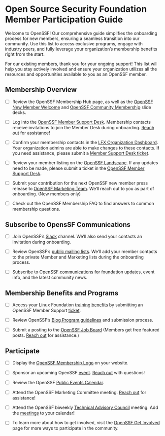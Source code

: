 # Open Source Security Foundation Member Participation Guide

Welcome to OpenSSF\! Our comprehensive guide simplifies the onboarding process for new members, ensuring a seamless transition into our community. Use this list to access exclusive programs, engage with industry peers, and fully leverage your organization’s membership benefits right from the start.

For our existing members, thank you for your ongoing support\! This list will help you stay actively involved and ensure your organization utilizes all the resources and opportunities available to you as an OpenSSF member.


## Membership Overview
- [ ] Review the OpenSSF Membership Hub page, as well as the [OpenSSF New Member Welcome](https://docs.google.com/presentation/d/1ZQ7WjNH5fQL7qvpFN3jTFt-iQHqPpUc5of_azQc8iic/edit#slide=id.gc84c2d290f_0_126) and [OpenSSF Community Membership](https://docs.google.com/presentation/d/1yiAGkDwxTSHFsjlrx4fMdfpeb5LSW064lQZMN9n9F5M/edit#slide=id.g254aa5f1c0a_0_0) slide decks.

- [ ] Log into the [OpenSSF Member Support Desk](https://helpcenter.linuxfoundation.org/en/). Membership contacts receive invitations to join the Member Desk during onboarding. [Reach out](mailto:support@openssf.org) for assistance\!

- [ ] Confirm your membership contacts in the [LFX Organization Dashboard](https://myorg.lfx.dev/). Your organization admins are able to make changes to these contacts. If you need assistance, please submit a [Member Support Desk ticket](https://helpcenter.linuxfoundation.org/en/).

- [ ] Review your member listing on the [OpenSSF Landscape](https://landscape.openssf.org/). If any updates need to be made, please submit a ticket in the [OpenSSF Member Support Desk](https://helpcenter.linuxfoundation.org/en/).

- [ ] Submit your contribution for the next OpenSSF new member press release to [OpenSSF Marketing Team](http://marketing@openssf.org). We’ll reach out to you as part of onboarding. (New members only)

- [ ] Check out the OpenSSF Membership FAQ to find answers to common membership questions.  
          

## Subscribe to OpensSF Communications

- [ ] Join OpenSSF’s [Slack](https://app.slack.com/client/T019QHUBYQ3) channel. We’ll also send your contacts an invitation during onboarding.   
        
- [ ] Review OpenSSF’s [public mailing lists](https://lists.openssf.org/g/main/subgroups). We’ll add your member contacts to the private Member and Marketing lists during the onboarding process.  
        
- [ ] Subscribe to [OpenSSF communications](https://openssf.org/#newsletter) for foundation updates, event info, and the latest community news.  
      

## Membership Benefits and Programs

- [ ] Access your Linux Foundation [training benefits](https://openssf.org/training/) by submitting an OpenSSF Member Support [ticket](https://helpcenter.linuxfoundation.org/en/).  
        
- [ ] Review OpenSSF’s [Blog Program guidelines](https://openssf.org/community/blog-guidelines/) and submission process.  
        
- [ ] Submit a posting to the [OpenSSF Job Board](https://openssf.jobboard.io/) (Members get free featured posts. [Reach out](http://support@openssf.org) for assistance.)  
      

## Participate

- [ ] Display the [OpenSSF Membership Logo](https://github.com/ossf/artwork?tab=readme-ov-file#openssf-artwork-and-logos) on your website.   
        
- [ ] Sponsor an upcoming OpenSSF [event](https://openssf.org/events/). [Reach out](http://support@openssf.org) with questions\!  
        
- [ ] Review the OpenSSF [Public Events Calendar](https://calendar.google.com/calendar/u/0/r?cid=czYzdm9lZmhwNWk5cGZsdGI1cTY3bmdwZXNAZ3JvdXAuY2FsZW5kYXIuZ29vZ2xlLmNvbQ).  
        
- [ ] Attend the OpenSSF Marketing Committee meeting. [Reach out](http://support@openssf.org) for assistance\!  
        
- [ ] Attend the OpenSSF biweekly [Technical Advisory Council](https://github.com/ossf/tac?tab=readme-ov-file) meeting. Add the [meetings](https://openssf.org/getinvolved/#calendar) to your calendar\!  
        
- [ ] To learn more about how to get involved, visit the [OpenSSF Get Involved](https://openssf.org/getinvolved/) page for more ways to participate in the community.

